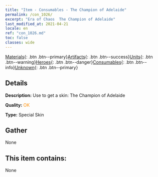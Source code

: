 ```yaml
---
title: "Item - Consumables - The Champion of Adelaide"
permalink: /con_1026/
excerpt: "Era of Chaos  The Champion of Adelaide"
last_modified_at: 2021-04-21
locale: en
ref: "con_1026.md"
toc: false
classes: wide
---
```

 [Materials](/Items/){: .btn .btn--primary}[Artifacts](/Items/Artifacts/){: .btn .btn--success}[Units](/Items/Units/){: .btn .btn--warning}[Heroes](/Items/Heroes/){: .btn .btn--danger}[Consumables](/Items/Consumables/){: .btn .btn--info}[Unknown](/Items/Unknown/){: .btn .btn--primary}

## Details
 **Description:** Use to get a skin: The Champion of Adelaide

 **Quality:** <span style="color: #FF8C00">OK</span>

 **Type:** Special Skin

## Gather

  None

## This item contains:

  None

